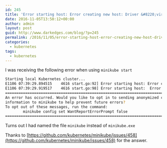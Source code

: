 ```yaml
---
id: 245
title: 'Error starting host: Error creating new host: Driver &#8220;virtualbox&#8221; not found.'
date: 2016-11-05T13:50:12+00:00
author: admin
layout: post
guid: http://www.darkedges.com/blog/?p=245
permalink: /2016/11/05/error-starting-host-error-creating-new-host-driver-virtualbox-not-found/
categories:
  - kubernetes
tags:
  - kubernetes
---
```

I was receiving the following error when using `minikube start`

```bash
Starting local Kubernetes cluster...
E1106 07:39:29.894515    4616 start.go:92] Error starting host: Error creating new host: Driver "virtualbox" not found. Do you have the plugin binary accessible in your PATH?. Retrying.
E1106 07:39:29.919517    4616 start.go:98] Error starting host:  Error creating new host: Driver "virtualbox" not found. Do you have the plugin binary accessible in your PATH?
================================================================================
An error has occurred. Would you like to opt in to sending anonymized crash
information to minikube to help prevent future errors?
To opt out of these messages, run the command:
        minikube config set WantReportErrorPrompt false
================================================================================
```

Turns out I had named the file `minikube` instead of `minikube.exe`

Thanks to [https://github.com/kubernetes/minikube/issues/458](https://github.com/kubernetes/minikube/issues/458) for the answer.
